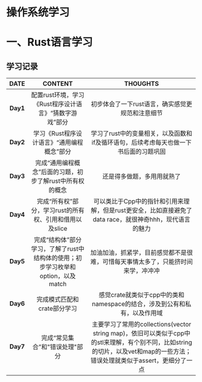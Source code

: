 # 操作系统学习
# 一、Rust语言学习
## 学习记录


| DATE | CONTENT | THOUGHTS |
|:----:|:---:|:---:|
| **Day1** | 配置rust环境，学习《Rust程序设计语言》“猜数字游戏”部分 | 初步体会了一下rust语言，确实感觉更规范和注意细节 |
| **Day2** | 学习《Rust程序设计语言》“通用编程概念”部分 | 学习了rust中的变量相关，以及函数和if及循环语句，后续考虑每天也做一下书后面的习题巩固 |
| **Day3** | 完成“通用编程概念”后面的习题，初步了解rust中所有权的概念 | 还是得多做题，多用用就熟了 |
| **Day4** | 完成“所有权”部分，学习rust的所有权、引用和借用以及slice | 可以类比于Cpp中的指针和引用来理解，但是rust更安全，比如直接避免了data race，就很神奇hhh，现代语言的魅力 |
| **Day5** | 完成“结构体”部分学习，了解了rust中结构体的使用；初步学习枚举和option，以及match | 加油加油，抓紧学，目前感觉都不是很难，可惜每天事情太多了，只能挤时间来学，冲冲冲 |
| **Day6** | 完成模式匹配和crate部分学习 | 感觉crate就类似于cpp中的类和namespace的结合，涉及到公有和私有，以及作用域 |
| **Day7** | 完成“常见集合”和"错误处理"部分 | 主要学习了常用的collections(vector string map)，依旧可以类似于cpp中的stl来理解，有个别不同，比如string的切片，以及vet和map的一些方法；错误处理就类似于assert，更细分了一点 |
